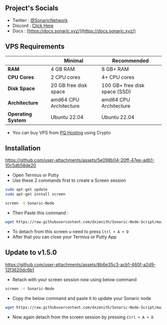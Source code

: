 ## Project's Socials

- Twitter : [@SonaricNetwork](https://x.com/SonaricNetwork)
- Discord : [Click Here](https://discord.gg/kFRFmyf7Sy)
- Docs : [https://docs.sonaric.xyz/](https://docs.sonaric.xyz/)

## VPS Requirements

|                | Minimal                  | Recommended                  |
|----------------|--------------------------|------------------------------|
| **RAM**        | 4 GB RAM                 | 8 GB+ RAM                    |
| **CPU Cores**  | 2 CPU cores              | 4+ CPU cores                 |
| **Disk Space** | 20 GB free disk space    | 100 GB+ free disk space (SSD)|
| **Architecture** | amd64 CPU Architecture | amd64 CPU Architecture       |
| **Operating System** | Ubuntu 22.04       | Ubuntu 22.04                 |

- You can buy VPS from [PQ Hosting](https://pq.hosting/en/vps) using Crypto
## Installation


https://github.com/user-attachments/assets/5e098b04-20ff-47ee-adb1-10c5db58de20
- Open Termius or Putty
- Use these 2 commands first to create a Screen session
```bash
sudo apt-get update
sudo apt-get install screen
```
```bash
screen -S Sonaric-Node
```
- Then Paste this command :
```bash
wget https://raw.githubusercontent.com/dxzenith/Sonaric-Node-Script/main/sonaric.sh && chmod +x sonaric.sh && ./sonaric.sh
```
- To detach from this screen u need to press `Ctrl + A + D`
- After that you can close your Termius or Putty App

## Update to v1.5.0

https://github.com/user-attachments/assets/8b6e35c3-acb1-460f-a2d9-12f3620dc6b1


- Retach with your screen session now using below command
```bash
screen -r Sonaric-Node
```
- Copy the below command and paste it to update your Sonaric node
```bash
wget https://raw.githubusercontent.com/dxzenith/Sonaric-Node-Script/main/sonaric-v1.5.0.sh && chmod +x sonaric-v1.5.0.sh && ./sonaric-v1.5.0.sh
```
- Now again detach from the screen session by pressing `Ctrl + A + D`

